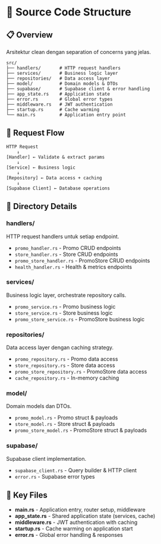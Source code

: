 # 📂 Source Code Structure

## 📋 Overview

Arsitektur clean dengan separation of concerns yang jelas.

```
src/
├── handlers/       # HTTP request handlers
├── services/       # Business logic layer
├── repositories/   # Data access layer
├── model/          # Domain models & DTOs
├── supabase/       # Supabase client & error handling
├── app_state.rs    # Application state
├── error.rs        # Global error types
├── middleware.rs   # JWT authentication
├── startup.rs      # Cache warming
└── main.rs         # Application entry point
```

## 🔄 Request Flow

```
HTTP Request
    ↓
[Handler] ← Validate & extract params
    ↓
[Service] ← Business logic
    ↓
[Repository] ← Data access + caching
    ↓
[Supabase Client] ← Database operations
```

## 📁 Directory Details

### **handlers/**
HTTP request handlers untuk setiap endpoint.
- `promo_handler.rs` - Promo CRUD endpoints
- `store_handler.rs` - Store CRUD endpoints
- `promo_store_handler.rs` - PromoStore CRUD endpoints
- `health_handler.rs` - Health & metrics endpoints

### **services/**
Business logic layer, orchestrate repository calls.
- `promo_service.rs` - Promo business logic
- `store_service.rs` - Store business logic
- `promo_store_service.rs` - PromoStore business logic

### **repositories/**
Data access layer dengan caching strategy.
- `promo_repository.rs` - Promo data access
- `store_repository.rs` - Store data access
- `promo_store_repository.rs` - PromoStore data access
- `cache_repository.rs` - In-memory caching

### **model/**
Domain models dan DTOs.
- `promo_model.rs` - Promo struct & payloads
- `store_model.rs` - Store struct & payloads
- `promo_store_model.rs` - PromoStore struct & payloads

### **supabase/**
Supabase client implementation.
- `supabase_client.rs` - Query builder & HTTP client
- `error.rs` - Supabase error types

## 🎯 Key Files

- **main.rs** - Application entry, router setup, middleware
- **app_state.rs** - Shared application state (services, cache)
- **middleware.rs** - JWT authentication with caching
- **startup.rs** - Cache warming on application start
- **error.rs** - Global error handling & responses
